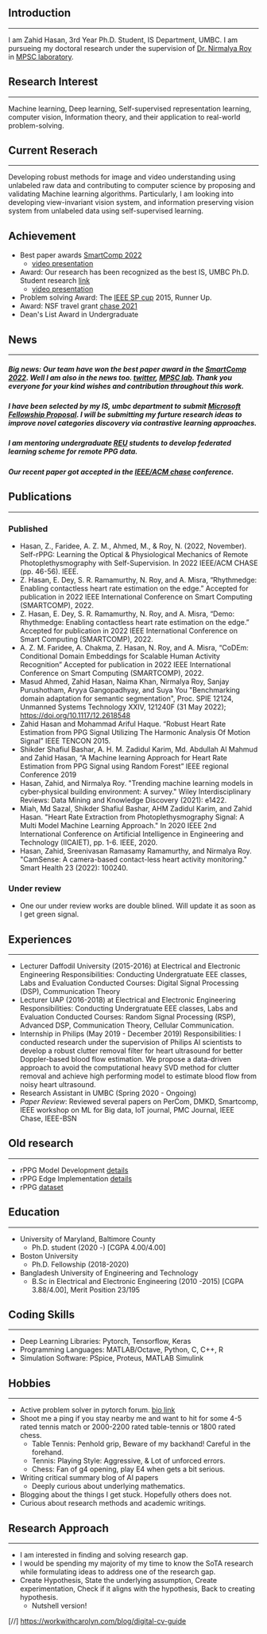 ## Introduction
---
I am Zahid Hasan, 3rd Year Ph.D. Student, IS Department, UMBC. I am pursueing my doctoral research under the supervision of [Dr. Nirmalya Roy](https://mpsc.umbc.edu/nroy) in [MPSC laboratory](https://mpsc.umbc.edu/home). 

## Research Interest
---
Machine learning, Deep learning, Self-supervised representation learning, computer vision, Information theory, and their application to real-world problem-solving. 

## Current Reserach
---
Developing robust methods for image and video understanding using unlabeled raw data and contributing to computer science by proposing and validating Machine learning algorithms. Particularly, I am looking into developing view-invariant vision system, and information preserving vision system from unlabeled data using self-supervised learning. 

## Achievement
- Best paper awards [SmartComp 2022](https://smartcomp.aalto.fi/accepted/)
    - [video presentation](https://www.youtube.com/watch?v=76xDRSHPmfg)
- Award: Our research has been recognized as the best IS, UMBC Ph.D. Student research [link](https://informationsystems.umbc.edu/is-student-research-symposium-2022/) 
    - [video presentation](https://www.youtube.com/watch?v=mPTVmjKqtdo)
- Problem solving Award: The [IEEE SP cup](https://signalprocessingsociety.org/community-involvement/signal-processing-cup) 2015, Runner Up.
- Award: NSF travel grant [chase 2021](https://conferences.computer.org/chase2021/students.html)
- Dean's List Award in Undergraduate

## News
---
##### Big news: Our team have won the best paper award in the [SmartComp 2022](https://smartcomp.aalto.fi/accepted/). Well I am also in the news too. [twitter](https://twitter.com/umbcinfosystems/status/1541506410579623936), [MPSC lab](https://mpsc.umbc.edu/home). Thank you everyone for your kind wishes and contribution throughout this work.

##### I have been selected by my IS, umbc department to submit [Microsoft Fellowship Proposal](https://www.microsoft.com/en-us/research/academic-program/phd-fellowship/canada-us/). I will be submitting my furture research ideas to improve novel categories discovery via contrastive learning approaches. 

##### I am mentoring undergraduate [REU](https://coeit.umbc.edu/nsf-reu/) students to develop federated learning scheme for remote PPG data. 

##### Our recent paper got accepted in the [IEEE/ACM chase](https://conferences.computer.org/chase2022/) conference. 


## Publications
---
### Published

- Hasan, Z., Faridee, A. Z. M., Ahmed, M., & Roy, N. (2022, November). Self-rPPG: Learning the Optical & Physiological Mechanics of Remote Photoplethysmography with Self-Supervision. In 2022 IEEE/ACM CHASE (pp. 46-56). IEEE.
- Z. Hasan, E. Dey, S. R. Ramamurthy, N. Roy, and A. Misra, “Rhythmedge: Enabling contactless heart rate estimation on the edge.”
Accepted for publication in 2022 IEEE International Conference on Smart Computing (SMARTCOMP), 2022.
-  Z. Hasan, E. Dey, S. R. Ramamurthy, N. Roy, and A. Misra, “Demo: Rhythmedge: Enabling contactless heart rate estimation on the edge.”
Accepted for publication in 2022 IEEE International Conference on Smart Computing (SMARTCOMP), 2022.
- A. Z. M. Faridee, A. Chakma, Z. Hasan, N. Roy, and A. Misra, “CoDEm: Conditional Domain Embeddings for Scalable Human Activity Recognition” Accepted for publication in 2022 IEEE International Conference on Smart Computing (SMARTCOMP), 2022.
- Masud Ahmed, Zahid Hasan, Naima Khan, Nirmalya Roy, Sanjay Purushotham, Aryya Gangopadhyay, and Suya You "Benchmarking domain adaptation for semantic segmentation", Proc. SPIE 12124, Unmanned Systems Technology XXIV, 121240F (31 May 2022); https://doi.org/10.1117/12.2618548
- Zahid Hasan and Mohammad Ariful Haque. “Robust Heart Rate Estimation from PPG Signal Utilizing The Harmonic Analysis Of Motion Signal” IEEE TENCON 2015. 
- Shikder Shafiul Bashar, A. H. M. Zadidul Karim, Md. Abdullah Al Mahmud and Zahid Hasan, “A Machine learning Approach for Heart Rate Estimation from PPG Signal using Random Forest” IEEE regional Conference 2019  
- Hasan, Zahid, and Nirmalya Roy. "Trending machine learning models in cyber‐physical building environment: A survey." Wiley Interdisciplinary Reviews: Data Mining and Knowledge Discovery (2021): e1422.
- Miah, Md Sazal, Shikder Shafiul Bashar, AHM Zadidul Karim, and Zahid Hasan. "Heart Rate Extraction from Photoplethysmography Signal: A Multi Model Machine Learning Approach." In 2020 IEEE 2nd International Conference on Artificial Intelligence in Engineering and Technology (IICAIET), pp. 1-6. IEEE, 2020.
- Hasan, Zahid, Sreenivasan Ramasamy Ramamurthy, and Nirmalya Roy. "CamSense: A camera-based contact-less heart activity monitoring." Smart Health 23 (2022): 100240.

### Under review 
- One our under review works are double blined. Will update it as soon as I get green signal. 

## Experiences
---
- Lecturer Daffodil University (2015-2016) at Electrical and Electronic Engineering 
Responsibilities: Conducting Undergratuate EEE classes, Labs and Evaluation
Conducted Courses: Digital Signal Processing (DSP), Communication Theory
- Lecturer UAP (2016-2018) at Electrical and Electronic Engineering 
Responsibilities: Conducting Undergratuate EEE classes, Labs and Evaluation
Conducted Courses: Random Signal Processing (RSP), Advanced DSP, Communication Theory, Cellular Communication.
- Internship in Philips (May 2019 - December  2019)
Responsibilities: I conducted research under the supervision of Philips AI scientists to develop a robust clutter removal filter for heart ultrasound for better Doppler-based blood flow estimation. We propose a data-driven approach to avoid the computational heavy SVD method for clutter removal and achieve high performing model to estimate blood flow from noisy heart ultrasound.
- Research Assistant in UMBC (Spring 2020 - Ongoing)
- *Paper Review*: Reviewed several papers on PerCom, DMKD, Smartcomp, IEEE workshop on ML for Big data, IoT journal, PMC Journal, IEEE Chase, IEEE-BSN


## Old research
---
- rPPG Model Development [details](https://github.com/mxahan/rPPG_edge_implementation)
- rPPG Edge Implementation [details](https://github.com/mxahan/project_rppg)
- rPPG [dataset](https://ieee-dataport.org/documents/mpsc-rppg-dataset)

## Education
---
- University of Maryland, Baltimore County 
  - Ph.D. student (2020 -) [CGPA 4.00/4.00]
- Boston University
  - Ph.D. Fellowship (2018-2020)
- Bangladesh University of Engineering and Technology
  - B.Sc in Electrical and Electronic Engineering (2010 -2015) [CGPA 3.88/4.00], Merit Position 23/195

## Coding Skills
---
- Deep Learning Libraries: Pytorch, Tensorflow, Keras
- Programming Languages: MATLAB/Octave, Python, C, C++, R
- Simulation Software: PSpice, Proteus, MATLAB Simulink

## Hobbies
---
- Active problem solver in pytorch forum. [bio link](https://discuss.pytorch.org/u/mxahan/summary])
- Shoot me a ping if you stay nearby me and want to hit for some 4-5 rated tennis match or 2000-2200 rated table-tennis or 1800 rated chess.
  - Table Tennis: Penhold grip, Beware of my backhand! Careful in the forehand. 
  - Tennis: Playing Style: Aggressive, & Lot of unforced errors. 
  - Chess: Fan of g4 opening, play E4 when gets a bit serious. 
- Writing critical summary blog of AI papers
  - Deeply curious about underlying mathematics. 
- Blogging about the things I get stuck. Hopefully others does not. 
- Curious about research methods and academic writings.


## Research Approach
---
- I am interested in finding and solving research gap.
- I would be spending my majority of my time to know the SoTA research while formulating ideas to address one of the research gap. 
- Create Hypothesis, State the underlying assumption, Create experimentation, Check if it aligns with the hypothesis, Back to creating hypothesis. 
  - Nutshell version! 


[//] https://workwithcarolyn.com/blog/digital-cv-guide
